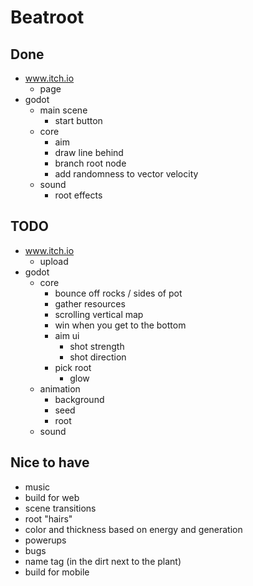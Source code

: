 # Beatroot

## Done

- www.itch.io
  - page
- godot
  - main scene
    - start button
  - core
    - aim
    - draw line behind
    - branch root node
    - add randomness to vector velocity
  - sound
    - root effects

## TODO

- www.itch.io
  - upload
- godot
  - core
    - bounce off rocks / sides of pot
    - gather resources
    - scrolling vertical map
    - win when you get to the bottom
    - aim ui
      - shot strength
      - shot direction
    - pick root
      - glow
  - animation
    - background
    - seed
    - root
  - sound

## Nice to have

- music
- build for web
- scene transitions
- root "hairs"
- color and thickness based on energy and generation
- powerups
- bugs
- name tag (in the dirt next to the plant)
- build for mobile